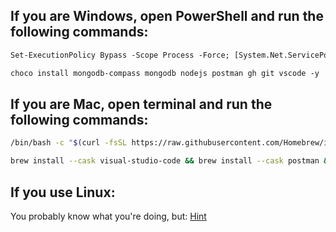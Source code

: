 ## If you are Windows, open PowerShell and run the following commands:
```ps
Set-ExecutionPolicy Bypass -Scope Process -Force; [System.Net.ServicePointManager]::SecurityProtocol = [System.Net.ServicePointManager]::SecurityProtocol -bor 3072; iex ((New-Object System.Net.WebClient).DownloadString('https://community.chocolatey.org/install.ps1'))
```

```ps
choco install mongodb-compass mongodb nodejs postman gh git vscode -y
```

## If you are Mac, open terminal and run the following commands:
```sh
/bin/bash -c "$(curl -fsSL https://raw.githubusercontent.com/Homebrew/install/HEAD/install.sh)"
```
```sh
brew install --cask visual-studio-code && brew install --cask postman && brew install --cask mongodb-compass && brew tap mongodb/brew && brew install mongodb-community && brew install node && brew install git && brew install gh
```
## If you use Linux:
You probably know what you're doing, but:
<a href="https://nick3point5.github.io/hint/">Hint</a>




